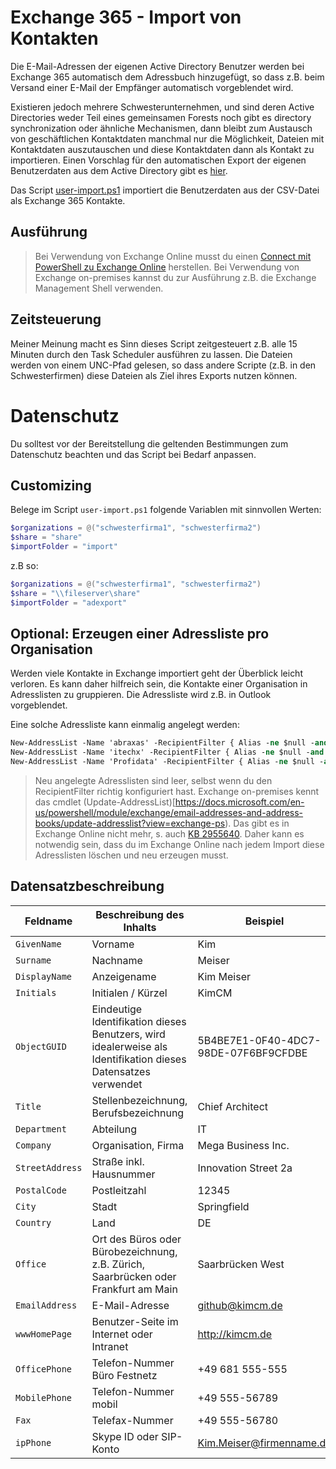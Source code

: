 # Exchange 365 - Import von Kontakten

Die E-Mail-Adressen der eigenen Active Directory Benutzer werden bei Exchange 365 automatisch dem Adressbuch hinzugefügt, so dass z.B. beim Versand einer E-Mail der Empfänger automatisch vorgeblendet wird.

Existieren jedoch mehrere Schwesterunternehmen, und sind deren Active Directories weder Teil eines gemeinsamen Forests noch gibt es directory synchronization oder ähnliche Mechanismen, dann bleibt zum Austausch von geschäftlichen Kontaktdaten manchmal nur die Möglichkeit, Dateien mit Kontaktdaten auszutauschen und diese Kontaktdaten dann als Kontakt zu importieren. Einen Vorschlag für den automatischen Export der eigenen Benutzerdaten aus dem Active Directory gibt es [hier](https://github.com/KimCM/ActiveDirectoryUserExport).

Das Script [user-import.ps1](user-import.ps1) importiert die Benutzerdaten aus der CSV-Datei als Exchange 365 Kontakte.

## Ausführung 

> Bei Verwendung von Exchange Online musst du einen [Connect mit PowerShell zu Exchange Online](https://technet.microsoft.com/library/jj984289.aspx) 
> herstellen. Bei Verwendung von Exchange on-premises kannst du zur Ausführung z.B. die Exchange Management Shell verwenden.

## Zeitsteuerung

Meiner Meinung macht es Sinn dieses Script zeitgesteuert z.B. alle 15 Minuten durch den Task Scheduler ausführen zu lassen. Die Dateien werden von einem UNC-Pfad gelesen, so dass andere Scripte (z.B. in den Schwesterfirmen) diese Dateien als Ziel ihres Exports nutzen können.

# Datenschutz

Du solltest vor der Bereitstellung die geltenden Bestimmungen zum Datenschutz beachten und das Script bei Bedarf anpassen.

## Customizing

Belege im Script `user-import.ps1` folgende Variablen mit sinnvollen Werten:

```ps1
$organizations = @("schwesterfirma1", "schwesterfirma2")
$share = "share"
$importFolder = "import"
```
z.B so:

```ps1
$organizations = @("schwesterfirma1", "schwesterfirma2")
$share = "\\fileserver\share"
$importFolder = "adexport"
```

## Optional: Erzeugen einer Adressliste pro Organisation

Werden viele Kontakte in Exchange importiert geht der Überblick leicht verloren. Es kann daher hilfreich sein, die Kontakte einer Organisation in Adresslisten zu gruppieren. Die Adressliste wird z.B. in Outlook vorgeblendet.

Eine solche Adressliste kann einmalig angelegt werden:

```ps
New-AddressList -Name 'abraxas' -RecipientFilter { Alias -ne $null -and ObjectCategory -like 'person' -and Company -like 'schwesterfirma1*' }
New-AddressList -Name 'itechx' -RecipientFilter { Alias -ne $null -and ObjectCategory -like 'person' -and Company -like 'schwesterfirma2*' }
New-AddressList -Name 'Profidata' -RecipientFilter { Alias -ne $null -and ObjectCategory -like 'person' -and Company -like 'schwesterfirma3*' }
```

> Neu angelegte Adresslisten sind leer, selbst wenn du den RecipientFilter richtig konfiguriert hast. Exchange on-premises kennt das cmdlet 
> (Update-AddressList)[https://docs.microsoft.com/en-us/powershell/module/exchange/email-addresses-and-address-books/update-addresslist?view=exchange-ps). Das gibt es in Exchange Online nicht mehr, s. auch [KB 2955640](https://support.microsoft.com/en-us/help/2955640/new-address-lists-that-you-create-in-exchange-online-don-t-contain-all).
> Daher kann es notwendig sein, dass du im Exchange Online nach jedem Import diese Adresslisten löschen und neu erzeugen musst.

## Datensatzbeschreibung

| Feldname | Beschreibung des Inhalts | Beispiel |
| --- | --- | --- |
| `GivenName` | Vorname | Kim  |
| `Surname` | Nachname | Meiser |
| `DisplayName` | Anzeigename | Kim Meiser |
| `Initials` | Initialen / Kürzel | KimCM |
| `ObjectGUID` | Eindeutige Identifikation dieses Benutzers, wird idealerweise als Identifikation dieses Datensatzes verwendet | 5B4BE7E1-0F40-4DC7-98DE-07F6BF9CFDBE |
| `Title` | Stellenbezeichnung, Berufsbezeichnung | Chief Architect |
| `Department` | Abteilung | IT |
| `Company` | Organisation, Firma | Mega Business Inc. |
| `StreetAddress` | Straße inkl. Hausnummer | Innovation Street 2a |
| `PostalCode` | Postleitzahl | 12345 |
| `City` | Stadt | Springfield |
| `Country` | Land | DE |
| `Office` | Ort des Büros oder Bürobezeichnung, z.B. Zürich, Saarbrücken oder Frankfurt am Main | Saarbrücken West
| `EmailAddress` | E-Mail-Adresse | github@kimcm.de |
| `wwwHomePage` | Benutzer-Seite im Internet oder Intranet | http://kimcm.de
| `OfficePhone` | Telefon-Nummer Büro Festnetz | +49 681 555-555 |
| `MobilePhone` | Telefon-Nummer mobil | +49 555-56789 |
| `Fax` | Telefax-Nummer | +49 555-56780 |
| `ipPhone` | Skype ID oder SIP-Konto | Kim.Meiser@firmenname.de |